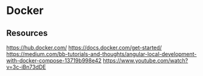 # Docker

## Resources
https://hub.docker.com/
https://docs.docker.com/get-started/
https://medium.com/bb-tutorials-and-thoughts/angular-local-development-with-docker-compose-13719b998e42
https://www.youtube.com/watch?v=3c-iBn73dDE